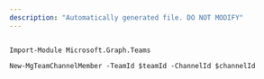 ```yaml
---
description: "Automatically generated file. DO NOT MODIFY"
---
```


```powershellv2

Import-Module Microsoft.Graph.Teams

New-MgTeamChannelMember -TeamId $teamId -ChannelId $channelId

```